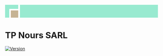 ![separe](https://raw.githubusercontent.com/studoo-app/.github/main/profile/studoo-banner-logo.png)
# TP Nours SARL
[![Version](https://img.shields.io/badge/Version-2024-blue)]()
